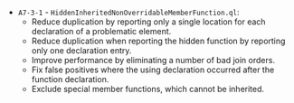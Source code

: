  * `A7-3-1` - `HiddenInheritedNonOverridableMemberFunction.ql`:
   - Reduce duplication by reporting only a single location for each declaration of a problematic element.
   - Reduce duplication when reporting the hidden function by reporting only one declaration entry.
   - Improve performance by eliminating a number of bad join orders.
   - Fix false positives where the using declaration occurred after the function declaration.
   - Exclude special member functions, which cannot be inherited.